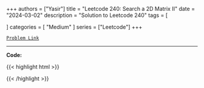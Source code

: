 
+++
authors = ["Yasir"]
title = "Leetcode 240: Search a 2D Matrix II"
date = "2024-03-02"
description = "Solution to Leetcode 240"
tags = [
    
]
categories = [
    "Medium"
]
series = ["Leetcode"]
+++



[`Problem Link`](https://leetcode.com/problems/search-a-2d-matrix-ii/description/)

---

**Code:**

{{< highlight html >}}

{{< /highlight >}}

